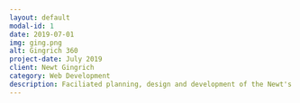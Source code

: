 ```yaml
---
layout: default
modal-id: 1
date: 2019-07-01
img: ging.png
alt: Gingrich 360
project-date: July 2019
client: Newt Gingrich
category: Web Development
description: Faciliated planning, design and development of the Newt's World platform, allowing followers of Newt Gingrich to pay and subscribe to exclusive content from Newt Gingrich. </br> Website: <a href="https://www.gingrich360.com/">Gingrich 360</a>.
---
```

